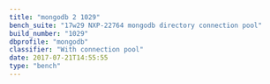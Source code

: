 ```yaml
---
title: "mongodb 2 1029"
bench_suite: "17w29 NXP-22764 mongodb directory connection pool"
build_number: "1029"
dbprofile: "mongodb"
classifier: "With connection pool"
date: 2017-07-21T14:55:55
type: "bench"
---
```

